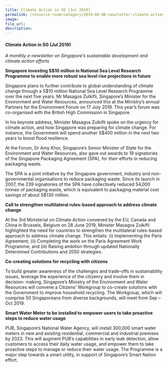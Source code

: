 ```yaml
---  
title: Climate Action in SG (Jul 2019)  
permalink: /resource-room/category/2019-08-06-newsletter-climate-action-in-sg-jul/  
image:  
file_url:  
description:  
---  
```


#### Climate Action in SG (Jul 2019)  

*A monthly e-newsletter on Singapore’s sustainable development and climate action efforts*  

**Singapore investing S$10 million in National Sea Level Research Programme to enable more robust sea level rise projections in future**  

Singapore plans to further contribute to global understanding of climate change through a S$10 million National Sea Level Research Programme over the next five years. Mr Masagos Zulkifli, Singapore’s Minister for the Environment and Water Resources, announced this at the Ministry’s annual Partners for the Environment Forum on 17 July 2019. This year’s forum was co-organised with the British High Commission in Singapore.  

In his keynote address, Minister Masagos Zulkifli spoke on the urgency for climate action, and how Singapore was preparing for climate change. For instance, the Government will spend another S$400 million in the next two years to boost flood resilience.  

At the Forum, Dr Amy Khor, Singapore’s Senior Minister of State for the Environment and Water Resources, also gave out awards to 19 signatories of the Singapore Packaging Agreement (SPA), for their efforts in reducing packaging waste.  

The SPA is a joint initiative by the Singapore government, industry and non-governmental organisations to reduce packaging waste. Since its launch in 2007, the 239 signatories of the SPA have collectively reduced 54,000 tonnes of packaging waste, which is equivalent to packaging material cost savings of about S$130 million.  

**Call to strengthen multilateral rules-based approach to address climate change**  

At the 3rd Ministerial on Climate Action convened by the EU, Canada and China in Brussels, Belgium on 28 June 2019, Minister Masagos Zulkifli highlighted the need for countries to strengthen the multilateral rules-based approach to address climate change. This entails: (i) Implementing the Paris Agreement; (ii) Completing the work on the Paris Agreement Work Programme; and (iii) Raising ambition through updated Nationally Determined Contributions and 2050 strategies.  

**Co-creating solutions for recycling with citizens**  

To build greater awareness of the challenges and trade-offs in sustainability issues, leverage the experience of the citizenry and involve them in decision- making, Singapore’s Ministry of the Environment and Water Resources will convene a Citizens’ Workgroup to co-create solutions with the Government to improve household recycling. The Workgroup, which will comprise 50 Singaporeans from diverse backgrounds, will meet from Sep – Oct 2019.  

**Smart Water Meter to be installed to empower users to take proactive steps to reduce water usage**  

PUB, Singapore’s National Water Agency, will install 300,000 smart water meters in new and existing residential, commercial and industrial premises by 2023. This will augment PUB’s capabilities in early leak detection, allow customers to access their daily water usage, and empower them to take proactive steps to manage or reduce their water usage. The Programme is a major step towards a smart utility, in support of Singapore’s Smart Nation effort.  
